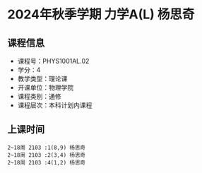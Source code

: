 # 2024年秋季学期 力学A(L) 杨思奇






## 课程信息

- 课程号：PHYS1001AL.02
- 学分：4
- 教学类型：理论课
- 开课单位：物理学院
- 课程类别：通修
- 课程层次：本科计划内课程

## 上课时间

```
2~18周 2103 :1(8,9) 杨思奇
2~18周 2103 :2(3,4) 杨思奇
2~18周 2103 :4(1,2) 杨思奇
```

